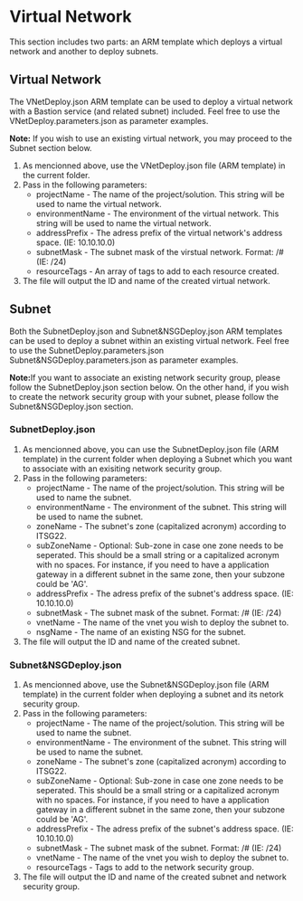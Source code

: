 <h1>Virtual Network</h1>
<p>This section includes two parts: an ARM template which deploys a virtual network and another to deploy subnets.</p>

<h2>Virtual Network</h2>
<p>The VNetDeploy.json ARM template can be used to deploy a virtual network with a Bastion service (and related subnet)
    included. Feel free to use the VNetDeploy.parameters.json as parameter examples.</p>
<p><b>Note:</b> If you wish to use an existing virtual network, you may proceed to the Subnet section below.</p>
<ol>
    <li>As mencionned above, use the VNetDeploy.json file (ARM template) in the current folder.</li>
    <li>Pass in the following parameters:
        <ul>
            <li>projectName - The name of the project/solution. This string will be used to name the virtual network.
            </li>
            <li>environmentName - The environment of the virtual network. This string will be used to name the virtual
                network.</li>
            <li>addressPrefix - The adress prefix of the virtual network's address space. (IE: 10.10.10.0)</li>
            <li>subnetMask - The subnet mask of the virstual network. Format: /# (IE: /24)</li>
            <li>resourceTags - An array of tags to add to each resource created.</li>
        </ul>
    <li>The file will output the ID and name of the created virtual network.</li>
</ol>

<h2>Subnet</h2>
<p>Both the SubnetDeploy.json and Subnet&NSGDeploy.json ARM templates can be used to deploy a subnet within an existing
    virtual network. Feel free to use the SubnetDeploy.parameters.json Subnet&NSGDeploy.parameters.json as parameter
    examples.</p>
<p><b>Note:</b>If you want to associate an existing network security group, please follow the SubnetDeploy.json section
    below. On the other hand, if you wish to create the network security group with your subnet, please follow the
    Subnet&NSGDeploy.json section.</p>
<h3>SubnetDeploy.json</h3>
<ol>
    <li>As mencionned above, you can use the SubnetDeploy.json file (ARM template) in the current folder when deploying
        a Subnet which you want to associate with an exisiting network security group.</li>
    <li>Pass in the following parameters:
        <ul>
            <li>projectName - The name of the project/solution. This string will be used to name the subnet.</li>
            <li>environmentName - The environment of the subnet. This string will be used to name the subnet.</li>
            <li>zoneName - The subnet's zone (capitalized acronym) according to ITSG22.</li>
            <li>subZoneName - Optional: Sub-zone in case one zone needs to be seperated. This should be a small string
                or a capitalized acronym with no spaces. For instance, if you need to have a application gateway in a
                different subnet in the same zone, then your subzone could be 'AG'.</li>
            <li>addressPrefix - The adress prefix of the subnet's address space. (IE: 10.10.10.0)</li>
            <li>subnetMask - The subnet mask of the subnet. Format: /# (IE: /24)</li>
            <li>vnetName - The name of the vnet you wish to deploy the subnet to.</li>
            <li>nsgName - The name of an existing NSG for the subnet.</li>
        </ul>
    <li>The file will output the ID and name of the created subnet.</li>
</ol>
<h3>Subnet&NSGDeploy.json</h3>
<ol>
    <li>As mencionned above, use the Subnet&NSGDeploy.json file (ARM template) in the current folder when deploying a
        subnet and its netork security group.</li>
    <li>Pass in the following parameters:
        <ul>
            <li>projectName - The name of the project/solution. This string will be used to name the subnet.</li>
            <li>environmentName - The environment of the subnet. This string will be used to name the subnet.</li>
            <li>zoneName - The subnet's zone (capitalized acronym) according to ITSG22.</li>
            <li>subZoneName - Optional: Sub-zone in case one zone needs to be seperated. This should be a small string
                or a capitalized acronym with no spaces. For instance, if you need to have a application gateway in a
                different subnet in the same zone, then your subzone could be 'AG'.</li>
            <li>addressPrefix - The adress prefix of the subnet's address space. (IE: 10.10.10.0)</li>
            <li>subnetMask - The subnet mask of the subnet. Format: /# (IE: /24)</li>
            <li>vnetName - The name of the vnet you wish to deploy the subnet to.</li>
            <li>resourceTags - Tags to add to the network security group.</li>
        </ul>
    <li>The file will output the ID and name of the created subnet and network security group.</li>
</ol>